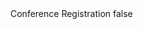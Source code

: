 <?xml version="1.0" encoding="UTF-8"?>
<CustomMetadata xmlns="http://soap.sforce.com/2006/04/metadata">
    <label>Conference Registration</label>
    <protected>false</protected>
</CustomMetadata>

